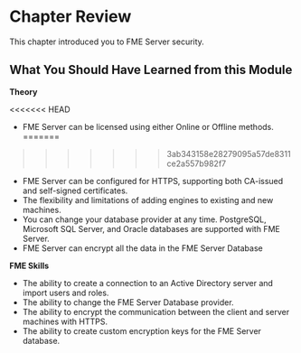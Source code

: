 # Chapter Review #

This chapter introduced you to FME Server security.

## What You Should Have Learned from this Module ##

**Theory**

<<<<<<< HEAD

- FME Server can be licensed using either Online or Offline methods.
=======
>>>>>>> 3ab343158e28279095a57de8311ce2a557b982f7
- FME Server can be configured for HTTPS, supporting both CA-issued and self-signed certificates.
- The flexibility and limitations of adding engines to existing and new machines.
- You can change your database provider at any time. PostgreSQL, Microsoft SQL Server, and Oracle databases are supported with FME Server.
- FME Server can encrypt all the data in the FME Server Database


**FME Skills**

- The ability to create a connection to an Active Directory server and import users and roles.
- The ability to change the FME Server Database provider.
- The ability to encrypt the communication between the client and server machines with HTTPS.
- The ability to create custom encryption keys for the FME Server database.